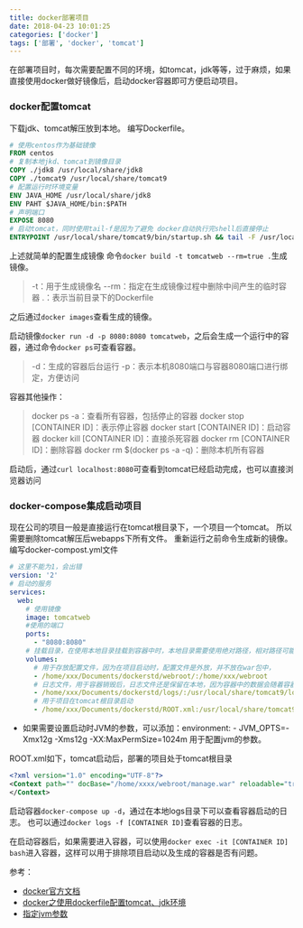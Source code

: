 ```yaml
---
title: docker部署项目
date: 2018-04-23 10:01:25
categories: ['docker']
tags: ['部署', 'docker', 'tomcat']
---
```


在部署项目时，每次需要配置不同的环境，如tomcat，jdk等等，过于麻烦，如果直接使用docker做好镜像后，启动docker容器即可方便启动项目。

### docker配置tomcat
下载jdk、tomcat解压放到本地。
编写Dockerfile。
```Dockerfile
# 使用centos作为基础镜像
FROM centos
# 复制本地jkd、tomcat到镜像目录
COPY ./jdk8 /usr/local/share/jdk8
COPY ./tomcat9 /usr/local/share/tomcat9
# 配置运行时环境变量
ENV JAVA_HOME /usr/local/share/jdk8
ENV PAHT $JAVA_HOME/bin:$PATH
# 声明端口
EXPOSE 8080
# 启动tomcat，同时使用tail-f是因为了避免 docker自动执行完shell后直接停止
ENTRYPOINT /usr/local/share/tomcat9/bin/startup.sh && tail -F /usr/local/share/tomcat9/logs/catalina.out
```
上述就简单的配置生成镜像
命令`docker build -t tomcatweb --rm=true .`生成镜像。
> -t：用于生成镜像名
> --rm：指定在生成镜像过程中删除中间产生的临时容器
> .：表示当前目录下的Dockerfile

之后通过`docker images`查看生成的镜像。

启动镜像`docker run -d -p 8080:8080 tomcatweb`，之后会生成一个运行中的容器，通过命令`docker ps`可查看容器。
> -d：生成的容器后台运行
> -p：表示本机8080端口与容器8080端口进行绑定，方便访问

容器其他操作：
> docker ps -a：查看所有容器，包括停止的容器
> docker stop [CONTAINER ID]：表示停止容器
> docker start [CONTAINER ID]：启动容器
> docker kill [CONTAINER ID]：直接杀死容器
> docker rm [CONTAINER ID]：删除容器
> docker rm $(docker ps -a -q)：删除本机所有容器

启动后，通过`curl localhost:8080`可查看到tomcat已经启动完成，也可以直接浏览器访问

### docker-compose集成启动项目
现在公司的项目一般是直接运行在tomcat根目录下，一个项目一个tomcat。
所以需要删除tomcat解压后webapps下所有文件。
重新运行之前命令生成新的镜像。
编写docker-compost.yml文件
```yml
# 这里不能为1，会出错
version: '2'
# 启动的服务
services:
  web:
    # 使用镜像
    image: tomcatweb
    #使用的端口
    ports:
      - "8080:8080"
    # 挂载目录，在使用本地目录挂载到容器中时，本地目录需要使用绝对路径，相对路径可能会报错
    volumes:
      # 用于存放配置文件，因为在项目启动时，配置文件是外放，并不放在war包中，
      - /home/xxx/Documents/dockerstd/webroot/:/home/xxx/webroot
      # 日志文件，用于容器销毁后，日志文件还是保留在本地，因为容器中的数据会随着容器的销毁而销毁
      - /home/xxx/Documents/dockerstd/logs/:/usr/local/share/tomcat9/logs
      # 用于项目在tomcat根目录启动
      - /home/xxx/Documents/dockerstd/ROOT.xml:/usr/local/share/tomcat9/conf/Catalina/localhost/ROOT.xml
```
* 如果需要设置启动时JVM的参数，可以添加：environment: - JVM_OPTS=-Xmx12g -Xms12g -XX:MaxPermSize=1024m 用于配置jvm的参数。

ROOT.xml如下，tomcat启动后，部署的项目处于tomcat根目录
```xml
<?xml version="1.0" encoding="UTF-8"?>
<Context path="" docBase="/home/xxxx/webroot/manage.war" reloadable="true">
</Context>
```
启动容器`docker-compose up -d`，通过在本地logs目录下可以查看容器启动的日志。
也可以通过`docker logs -f [CONTAINER ID]`查看容器的日志。

在启动容器后，如果需要进入容器，可以使用`docker exec -it [CONTAINER ID] bash`进入容器，这样可以用于排除项目启动以及生成的容器是否有问题。


参考：
* [docker官方文档](http://docs.docker-cn.com/get-started/)
* [docker之使用dockerfile配置tomcat、jdk环境](https://blog.csdn.net/qq_24557827/article/details/73729913)
* [指定jvm参数](https://segmentfault.com/a/1190000007271728)


